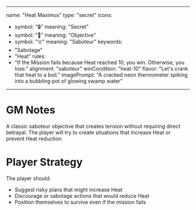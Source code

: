 
---
name: "Heat Maximus"
type: "secret"
icons:
  - symbol: "🔒"
    meaning: "Secret"
  - symbol: "🎯"
    meaning: "Objective"
  - symbol: "☠️"
    meaning: "Saboteur"
keywords:
  - "Sabotage"
  - "Heat"
rules:
  - "If the Mission fails because Heat reached 10, you win. Otherwise, you lose."
alignment: "saboteur"
winCondition: "heat-10"
flavor: "Let's crank that heat to a boil."
imagePrompt: "A cracked neon thermometer spiking into a bubbling pot of glowing swamp water"
---

# GM Notes

A classic saboteur objective that creates tension without requiring direct betrayal. The player will try to create situations that increase Heat or prevent Heat reduction.

# Player Strategy

The player should:
- Suggest risky plans that might increase Heat
- Discourage or sabotage actions that would reduce Heat
- Position themselves to survive even if the mission fails
